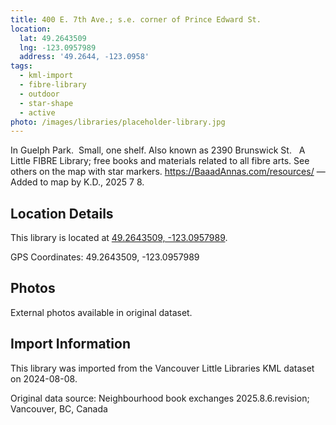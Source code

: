 ```yaml
---
title: 400 E. 7th Ave.; s.e. corner of Prince Edward St.
location:
  lat: 49.2643509
  lng: -123.0957989
  address: '49.2644, -123.0958'
tags:
  - kml-import
  - fibre-library
  - outdoor
  - star-shape
  - active
photo: /images/libraries/placeholder-library.jpg
---
```

In Guelph Park.  Small, one shelf.
Also known as 2390 Brunswick St.  
A Little FIBRE Library; free books and materials related to all fibre arts.
See others on the map with star markers.
https://BaaadAnnas.com/resources/
—Added to map by K.D., 2025 7 8.

## Location Details

This library is located at [49.2643509, -123.0957989](https://www.google.com/maps?q=49.2643509,-123.0957989).

GPS Coordinates: 49.2643509, -123.0957989

## Photos

External photos available in original dataset.

## Import Information

This library was imported from the Vancouver Little Libraries KML dataset on 2024-08-08.

Original data source: Neighbourhood book exchanges 2025.8.6.revision; Vancouver, BC, Canada
